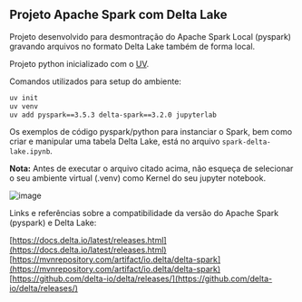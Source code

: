 ## Projeto Apache Spark com Delta Lake

Projeto desenvolvido para desmontração do Apache Spark Local (pyspark) gravando arquivos no formato Delta Lake também de forma local.

Projeto python inicializado com o [UV](https://github.com/astral-sh/uv).

Comandos utilizados para setup do ambiente:

```bash copy
uv init
uv venv
uv add pyspark==3.5.3 delta-spark==3.2.0 jupyterlab
```

Os exemplos de código pyspark/python para instanciar o Spark, bem como criar e manipular uma tabela Delta Lake, está no arquivo `spark-delta-lake.ipynb`.

**Nota:** Antes de executar o arquivo citado acima, não esqueça de selecionar o seu ambiente virtual (.venv) como Kernel do seu jupyter notebook.

![image](https://github.com/user-attachments/assets/9f89a471-ec02-4944-9178-3f79665f74bf)

Links e referências sobre a compatibilidade da versão do Apache Spark (pyspark) e Delta Lake:

[https://docs.delta.io/latest/releases.html](https://docs.delta.io/latest/releases.html) <br>
[https://mvnrepository.com/artifact/io.delta/delta-spark](https://mvnrepository.com/artifact/io.delta/delta-spark) <br>
[https://github.com/delta-io/delta/releases/](https://github.com/delta-io/delta/releases/)

